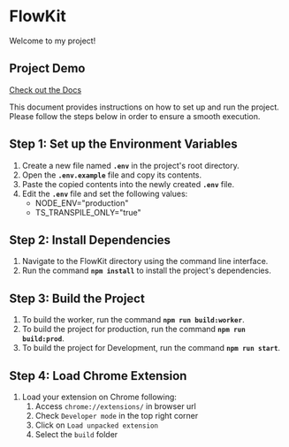 
# FlowKit

Welcome to my project!

## Project Demo
[Check out the Docs](https://flow-kit-docs.vercel.app/)





<!-- Rest of your README content -->
This document provides instructions on how to set up and run the project. Please follow the steps below in order to ensure a smooth execution.

## **Step 1: Set up the Environment Variables**

1. Create a new file named **`.env`** in the project's root directory.
2. Open the **`.env.example`** file and copy its contents.
3. Paste the copied contents into the newly created **`.env`** file.
4. Edit the **`.env`** file and set the following values:
    - NODE_ENV="production"
    - TS_TRANSPILE_ONLY="true"

## **Step 2: Install Dependencies**

1. Navigate to the FlowKit directory using the command line interface.
2. Run the command **`npm install`** to install the project's dependencies.

## **Step 3: Build the Project**

1. To build the worker, run the command **`npm run build:worker`**.
2. To build the project for production, run the command **`npm run build:prod`**.
3. To build the project for Development, run the command **`npm run start`**.

## **Step 4: Load Chrome Extension**

1. Load your extension on Chrome following:
    1. Access `chrome://extensions/` in browser url
    2. Check `Developer mode` in the top right corner
    3. Click on `Load unpacked extension`
    4. Select the `build` folder